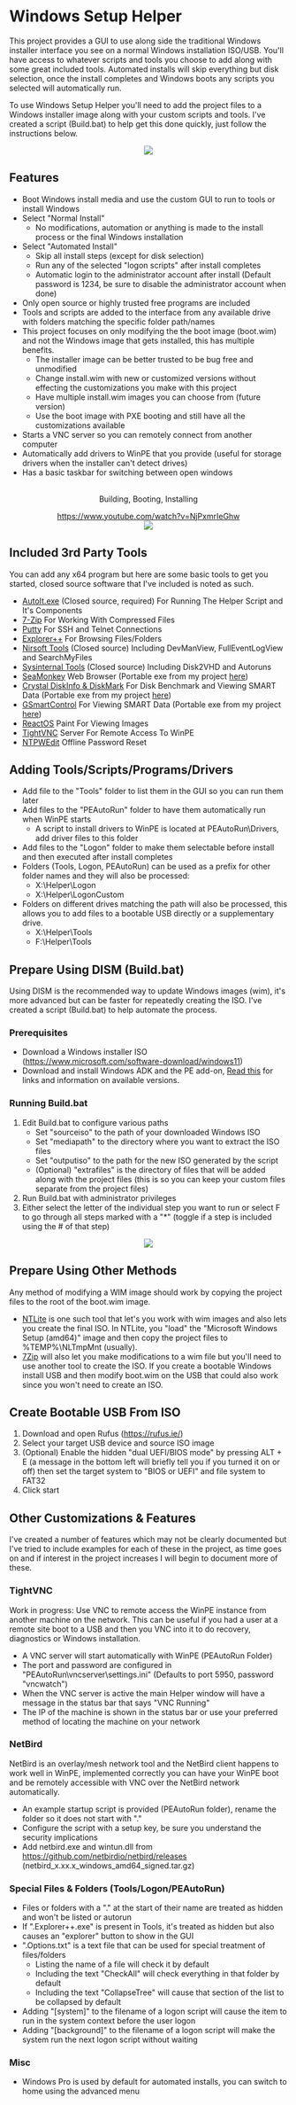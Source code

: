 # Windows Setup Helper
This project provides a GUI to use along side the traditional Windows installer interface you see on a normal Windows installation ISO/USB. You'll have access to whatever scripts and tools you choose to add along with some great included tools. Automated installs will skip everything but disk selection, once the install completes and Windows boots any scripts you selected will automatically run.

To use Windows Setup Helper you'll need to add the project files to a Windows installer image along with your custom scripts and tools. I've created a script (Build.bat) to help get this done quickly, just follow the instructions below.

<p align="center">
  <img src="https://raw.githubusercontent.com/jmclaren7/windows-setup-helper/master/Extra/Screenshot1.png?raw=true">
</p>

## Features
- Boot Windows install media and use the custom GUI to run to tools or install Windows
- Select "Normal Install"
  - No modifications, automation or anything is made to the install process or the final Windows installation
- Select "Automated Install"
  - Skip all install steps (except for disk selection)
  - Run any of the selected "logon scripts" after install completes
  - Automatic login to the administrator account after install (Default password is 1234, be sure to disable the administrator account when done)
- Only open source or highly trusted free programs are included
- Tools and scripts are added to the interface from any available drive with folders matching the specific folder path/names
- This project focuses on only modifying the the boot image (boot.wim) and not the Windows image that gets installed, this has multiple benefits.
  - The installer image can be better trusted to be bug free and unmodified
  - Change install.wim with new or customized versions without effecting the customizations you make with this project
  - Have multiple install.wim images you can choose from (future version)
  - Use the boot image with PXE booting and still have all the customizations available
- Starts a VNC server so you can remotely connect from another computer
- Automatically add drivers to WinPE that you provide (useful for storage drivers when the installer can't detect drives)
- Has a basic taskbar for switching between open windows

<br>

<div align="center">
Building, Booting, Installing

https://www.youtube.com/watch?v=NjPxmrIeGhw<br>
[![](https://img.youtube.com/vi/NjPxmrIeGhw/maxresdefault.jpg)](https://www.youtube.com/watch?v=NjPxmrIeGhw)
</div>

## Included 3rd Party Tools
You can add any x64 program but here are some basic tools to get you started, closed source software that I've included is noted as such.

- [AutoIt.exe](https://www.autoitscript.com/) (Closed source, required) For Running The Helper Script and It's Components
- [7-Zip](https://www.7-zip.org/) For Working With Compressed Files
- [Putty](https://www.chiark.greenend.org.uk/~sgtatham/putty/latest.html) For SSH and Telnet Connections
- [Explorer++](https://github.com/derceg/explorerplusplus) For Browsing Files/Folders
- [Nirsoft Tools](https://www.nirsoft.net/) (Closed source) Including DevManView, FullEventLogView and SearchMyFiles
- [Sysinternal Tools](https://learn.microsoft.com/en-us/sysinternals/) (Closed source) Including Disk2VHD and Autoruns
- [SeaMonkey](https://www.seamonkey-project.org/) Web Browser (Portable exe from my project [here](https://github.com/jmclaren7/seamonkey-sfx))
- [Crystal DiskInfo & DiskMark](https://github.com/hiyohiyo) For Disk Benchmark and Viewing SMART Data (Portable exe from my project [here](https://github.com/jmclaren7/crystaldisk-sfx))
- [GSmartControl](https://gsmartcontrol.shaduri.dev/) For Viewing SMART Data  (Portable exe from my project [here](https://github.com/jmclaren7/gsmartcontrol-sfx))
- [ReactOS](https://reactos.org/) Paint For Viewing Images
- [TightVNC](https://www.tightvnc.com/) Server For Remote Access To WinPE
- [NTPWEdit](https://github.com/jmclaren7/ntpwedit) Offline Password Reset

## Adding Tools/Scripts/Programs/Drivers
- Add file to the "Tools" folder to list them in the GUI so you can run them later
- Add files to the "PEAutoRun" folder to have them automatically run when WinPE starts
  - A script to install drivers to WinPE is located at PEAutoRun\Drivers, add driver files to this folder
- Add files to the "Logon" folder to make them selectable before install and then executed after install completes
- Folders (Tools, Logon, PEAutoRun) can be used as a prefix for other folder names and they will also be processed:
  - X:\Helper\Logon
  - X:\Helper\LogonCustom
- Folders on different drives matching the path will also be processed, this allows you to add files to a bootable USB directly or a supplementary drive.
  - X:\Helper\Tools
  - F:\Helper\Tools

## Prepare Using DISM (Build.bat)
Using DISM is the recommended way to update Windows images (wim), it's more advanced but can be faster for repeatedly creating the ISO. I've created a script (Build.bat) to help automate the process.

### Prerequisites
- Download a Windows installer ISO (https://www.microsoft.com/software-download/windows11) 
- Download and install Windows ADK and the PE add-on, [Read this](https://github.com/jmclaren7/windows-setup-helper/blob/master/Extra/ADK-Versions.md) for links and information on available versions. 

### Running Build.bat
1. Edit Build.bat to configure various paths  
    - Set "sourceiso" to the path of your downloaded Windows ISO
    - Set "mediapath" to the directory where you want to extract the ISO files
    - Set "outputiso" to the path for the new ISO generated by the script
    - (Optional) "extrafiles" is the directory of files that will be added along with the project files (this is so you can keep your custom files separate from the project files)
2. Run Build.bat with administrator privileges
3. Either select the letter of the individual step you want to run or select F to go through all steps marked with a "*" (toggle if a step is included using the # of that step)

<p align="center">
  <img src="https://raw.githubusercontent.com/jmclaren7/windows-setup-helper/master/Extra/Build1.png?raw=true">
</p>

## Prepare Using Other Methods
Any method of modifying a WIM image should work by copying the project files to the root of the boot.wim image.

* [NTLite](https://www.ntlite.com/) is one such tool that let's you work with wim images and also lets you create the final ISO. In NTLite, you "load" the "Microsoft Windows Setup (amd64)" image and then copy the project files to %TEMP%\NLTmpMnt (usually).
* [7Zip](https://www.7-zip.org/) will also let you make modifications to a wim file but you'll need to use another tool to create the ISO. If you create a bootable Windows install USB and then modify boot.wim on the USB that could also work since you won't need to create an ISO.

## Create Bootable USB From ISO
1. Download and open Rufus (https://rufus.ie/)
2. Select your target USB device and source ISO image
2. (Optional) Enable the hidden "dual UEFI/BIOS mode" by pressing ALT + E (a message in the bottom left will briefly tell you if you turned it on or off) then set the target system to "BIOS or UEFI" and file system to FAT32
5. Click start

## Other Customizations & Features
I've created a number of features which may not be clearly documented but I've tried to include examples for each of these in the project, as time goes on and if interest in the project increases I will begin to document more of these.

### TightVNC
Work in progress: Use VNC to remote access the WinPE instance from another machine on the network. This can be useful if you had a user at a remote site boot to a USB and then you VNC into it to do recovery, diagnostics or Windows installation.

- A VNC server will start automatically with WinPE (PEAutoRun Folder)
- The port and password are configured in "PEAutoRun\vncserver\settings.ini" (Defaults to port 5950, password "vncwatch")
- When the VNC server is active the main Helper window will have a message in the status bar that says "VNC Running"
- The IP of the machine is shown in the status bar or use your preferred method of locating the machine on your network

### NetBird
NetBird is an overlay/mesh network tool and the NetBird client happens to work well in WinPE, implemented correctly you can have your WinPE boot and be remotely accessible with VNC over the NetBird network automatically. 

- An example startup script is provided (PEAutoRun folder), rename the folder so it does not start with "."
- Configure the script with a setup key, be sure you understand the security implications 
- Add netbird.exe and wintun.dll from https://github.com/netbirdio/netbird/releases (netbird_x.xx.x_windows_amd64_signed.tar.gz)

### Special Files & Folders (Tools/Logon/PEAutoRun)
- Files or folders with a "." at the start of their name are treated as hidden and won't be listed or autorun
- If ".Explorer++.exe" is present in Tools, it's treated as hidden but also causes an "explorer" button to show in the GUI
- ".Options.txt" is a text file that can be used for special treatment of files/folders
    - Listing the name of a file will check it by default
    - Including the text "CheckAll" will check everything in that folder by default
    - Including the text "CollapseTree" will cause that section of the list to be collapsed by default
- Adding "[system]" to the filename of a logon script will cause the item to run in the system context before the user logon
- Adding "[background]" to the filename of a logon script will make the system run the next logon script without waiting

### Misc
- Windows Pro is used by default for automated installs, you can switch to home using the advanced menu
